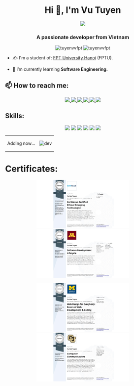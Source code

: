 <h1 align="center">Hi 👋, I'm Vu Tuyen</h1>
<p align="center"><img src="https://img.icons8.com/color/48/000000/vietnam-circular.png"/></p>
<h3 align="center">A passionate developer from Vietnam </h3>
<p align="center"> <img src="https://komarev.com/ghpvc/?username=tuyenvvfpt" alt="tuyenvvfpt" /> <img src="https://badges.pufler.dev/repos/TuyenVV" alt="tuyenvvfpt" /> </p>

- ✍ I'm a student of: [FPT University Hanoi](https://hanoi.fpt.edu.vn/) (FPTU).

- 🌱 I’m currently learning **Software Engineering.**


## 📫 How to reach me:

<p align="center">
  <a href="https://www.linkedin.com/in/vu-tuyen-00186a221/" target="_blank">
    <img src="https://img.icons8.com/fluent/48/000000/linkedin.png"/>
  </a>
  <a href="https://www.facebook.com/tuyenko.luyenthuyen/" alt="Facebook">
    <img src="https://img.icons8.com/fluent/48/000000/facebook-new.png" target="_blank" />
  </a> 
  <a href="https://www.instagram.com/_tuyenvudzvcl_/" alt="Instagram">
     <img src="https://img.icons8.com/fluency/48/ffffff/instagram-new.png" target="_blank" />
  </a> 
  <a href="https://github.com/Tuyenvvfpt" alt="Github">
    <img src="https://img.icons8.com/fluent/48/000000/github.png"/>
  </a> 
  <a href="https://www.youtube.com/channel/UCrIYeV633nBvjQysF-NmnPA" alt="Youtube channel" target="_blank" >
    <img src="https://img.icons8.com/fluent/48/000000/youtube-play.png"/>
  </a>
  <a href="mailto:tuyenvvhe151078@fpt.edu.vn" alt="Email">
    <img src="https://img.icons8.com/fluent/48/000000/mailing.png"/>
  </a>
</p>

## Skills:
<p align="center">
  <img src="https://img.icons8.com/color/48/ffffff/c-programming.png"/>
  <img src="https://img.icons8.com/color/48/000000/visual-studio-code-2019.png"/>
    <img src="https://img.icons8.com/color/48/000000/mysql-logo.png"/>
  <img src="https://img.icons8.com/color/48/000000/github-2.png"/>
  <img src="https://img.icons8.com/color/48/000000/visual-studio-2019.png"/>
<img src="https://img.icons8.com/windows/48/ffffff/netbeans.png"/>
</p>

<table style="width:100%;">
  <tr>
    <td>
Adding now...
    </td>
    <td>
      <p align="center"> 
        <img src="https://cdn.dribbble.com/users/1059583/screenshots/4171367/coding-freak.gif" alt="dev" width="100%"/>
      </p>
    </td>
  </tr>
</table>

# Certificates:

<p align="center">
  <a href="https://coursera.org/share/884df49d57d6c5b763c3d9d3df476665">
    <img alt="CertNexus Certified Ethical Emerging Technologist" title="CertNexus Certified Ethical Emerging Technologist" src="certificates/4.jpeg" width="300px" />
   </a>

  <a href="https://coursera.org/share/1ad7062132f5ef8267d3adcd4273abc4">
    <img alt="Software Development Lifecycle" title="Software Development Lifecycle" src="certificates/3.jpeg" width="300px" />
  </a>
</p>

<p align="center">
  <a href="https://coursera.org/share/5fd2c08b86c5569c243e641f7bfcf681">
    <img alt="Web Design for Everybody: Basics of Web Development & Coding" title="Web Design for Everybody: Basics of Web Development & Coding" src="certificates/2.jpeg" width="300px" />
  </a>
  <a href="https://coursera.org/share/5597fc94bdc787cd879580beca565418">
    <img alt="Computer Communications" title="Computer Communications" src="certificates/1.jpeg" width="300px" />
  </a>
</p>
